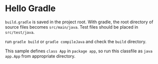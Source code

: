 
# Hello Gradle

`build.gradle` is saved in the project root. With gradle, the root directory of source files becomes `src/main/java`. Test files should be placed in `src/test/java`. 

run `gradle build` or `gradle compileJava` and check the `build` directory.

This sample defines `class App` in `package app`, so run this classfile as `java app.App` from appropriate directory.

